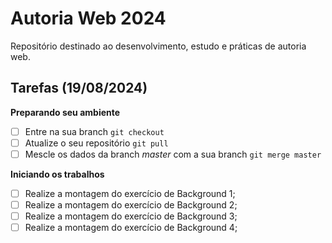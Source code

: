 # Autoria Web 2024

Repositório destinado ao desenvolvimento, estudo e práticas de autoria web.


## Tarefas (19/08/2024)

__Preparando seu ambiente__
- [ ] Entre na sua branch `git checkout` <nome-sua-branch>
- [ ] Atualize o seu repositório `git pull`
- [ ] Mescle os dados da branch _master_ com a sua branch `git merge master`

__Iniciando os trabalhos__
- [ ] Realize a montagem do exercício de Background 1;
- [ ] Realize a montagem do exercício de Background 2;
- [ ] Realize a montagem do exercício de Background 3;
- [ ] Realize a montagem do exercício de Background 4;